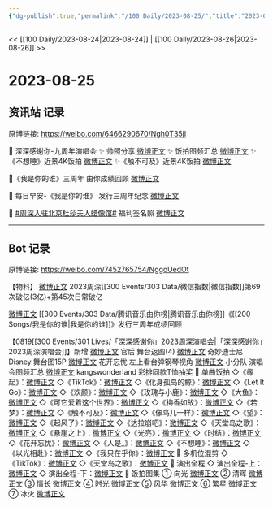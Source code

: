 ```yaml
---
{"dg-publish":true,"permalink":"/100 Daily/2023-08-25/","title":"2023-08-25","created":"2023-08-26T22:58:55.467+08:00","updated":"2023-08-28T18:50:33.677+08:00"}
---
```



<< [[100 Daily/2023-08-24\|2023-08-24]] | [[100 Daily/2023-08-26\|2023-08-26]] >>

# 2023-08-25

## 资讯站 记录

原博链接: https://weibo.com/6466290670/Ngh0T35jI

💫 深深感谢你-九周年演唱会
✨ 帅照分享 [微博正文](https://weibo.com/6466290670/4938714707921020)
✨ 饭拍图频汇总 [微博正文](https://weibo.com/6466290670/4938569686451259)
✨《不想睡》近景4K饭拍 [微博正文](https://weibo.com/6466290670/4938569410414423)
✨《触不可及》近景4K饭拍 [微博正文](https://weibo.com/6466290670/4938569200703110)

💫《我是你的谁》三周年
由你成绩回顾 [微博正文](https://weibo.com/6466290670/4938586870518504)

💫 每日早安-《我是你的谁》
发行三周年纪念 [微博正文](https://weibo.com/6466290670/4938542596492132)

💫 [#周深入驻北京杜莎夫人蜡像馆#](https://s.weibo.com/weibo?q=%23%E5%91%A8%E6%B7%B1%E5%85%A5%E9%A9%BB%E5%8C%97%E4%BA%AC%E6%9D%9C%E8%8E%8E%E5%A4%AB%E4%BA%BA%E8%9C%A1%E5%83%8F%E9%A6%86%23)
福利签名照 [微博正文](https://weibo.com/6466290670/4938688324178348)

---
## Bot 记录

原博链接: https://weibo.com/7452765754/NggoUedOt

【物料】
[微博正文](http://weibo.com/5637413637/Ng9LhA5B4) 2023周深[[300 Events/303 Data/微信指数\|微信指数]]第69次破亿(3亿)+第45次日常破亿

[微博正文](http://weibo.com/6733257358/NgbpTwKtA) [[300 Events/303 Data/腾讯音乐由你榜\|腾讯音乐由你榜]]《[[200 Songs/我是你的谁\|我是你的谁]]》发行三周年成绩回顾

【0819[[300 Events/301 Lives/「深深感谢你」2023周深演唱会\|「深深感谢你」2023周深演唱会]]】新增
[微博正文](http://weibo.com/5248300719/Ngf5lbbJJ) 官后 舞台返图(4)
[微博正文](http://weibo.com/2394756302/NgdQ17r6n) 奇妙迪士尼Disney 舞台图15P
[微博正文](http://weibo.com/7493303375/NgfGm23gB) 花开忘忧 左上看台弹钢琴视角
[微博正文](https://weibo.com/5516625428/Ng6UPzYN5) 小分队 演唱会图频汇总
[微博正文](http://weibo.com/7830758719/Nfr0RonpQ) kangswonderland 彩排同款T恤抽奖
🌹 单曲饭拍
◇《缘起》：[微博正文](https://weibo.com/5516625428/4937581550375521)
◇《TikTok》：[微博正文](https://weibo.com/5516625428/4936589690537707)
◇《化身孤岛的鲸》：[微博正文](https://weibo.com/5516625428/4938026310964147)
◇《Let It Go》：[微博正文](https://weibo.com/5516625428/4936593977377134)
◇《欢颜》：[微博正文](https://weibo.com/5516625428/4937274318653609)
◇《玫瑰与小鹿》：[微博正文](https://weibo.com/5516625428/4938017041023842)
◇《大鱼》：[微博正文](https://weibo.com/5516625428/4937967557416420)
◇《可它爱着这个世界》：[微博正文](https://weibo.com/5516625428/4936960492178692)
◇《梅香如故》：[微博正文](https://weibo.com/5516625428/4937572625682013)
◇《若梦》：[微博正文](https://weibo.com/5516625428/4937553617355975)
◇《触不可及》：[微博正文](https://weibo.com/5516625428/4938360500785443)
◇《像鸟儿一样》：[微博正文](https://weibo.com/5516625428/4936714290987101)
◇《望》：[微博正文](https://weibo.com/5516625428/4937539171127529)
◇《起风了》：[微博正文](https://weibo.com/5516625428/4937330483270204)
◇《达拉崩吧》：[微博正文](https://weibo.com/5516625428/4936704488375844)
◇《天堂岛之歌》：[微博正文](https://weibo.com/5516625428/4936600145888018)
◇《悬崖之上》：[微博正文](https://weibo.com/5516625428/4936703104779236)
◇《光亮》：[微博正文](https://weibo.com/5516625428/4937585242144936)
◇《时结》：[微博正文](https://weibo.com/5516625428/4937666736697494)
◇《花开忘忧》：[微博正文](https://weibo.com/5516625428/4938234246737230)
◇《人是_》：[微博正文](https://weibo.com/5516625428/4936850114352294)
◇《不想睡》：[微博正文](https://weibo.com/5516625428/4938381165858984)
◇《以光相赴》：[微博正文](https://weibo.com/5516625428/4937952784286641)
◇《我只在乎你》：[微博正文](https://weibo.com/5516625428/4937537884004023)
🌹 多机位混剪
◇《TikTok》：[微博正文](https://weibo.com/5516625428/4936873396406068)
◇《天堂岛之歌》：[微博正文](https://weibo.com/5516625428/4936914782393079)
🌹 演出全程
◇ 演出全程-上：[微博正文](https://weibo.com/5516625428/4938014935221570)
◇ 演出全程-下：[微博正文](https://weibo.com/5516625428/4938065267397419)
🌹 饭拍图集
① 向光 [微博正文](https://weibo.com/5516625428/4936579821604849)
② 清晖 [微博正文](https://weibo.com/5516625428/4937259168303755)
③ 情长 [微博正文](https://weibo.com/5516625428/4937468741419828)
④ 时光 [微博正文](https://weibo.com/5516625428/4937981125987005)
⑤ 风华 [微博正文](https://weibo.com/5516625428/4938974922545535)
⑥ 繁星 [微博正文](https://weibo.com/5516625428/4939280683370766)
⑦ 冰火 [微博正文](https://weibo.com/5516625428/4939643217777934)
